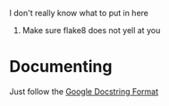 I don't really know what to put in here

 1. Make sure flake8 does not yell at you

# Documenting
Just follow the [Google Docstring Format](https://google.github.io/styleguide/pyguide.html)